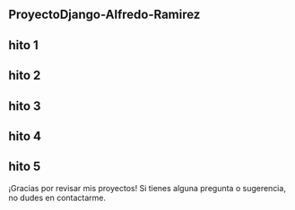 ## ProyectoDjango-Alfredo-Ramirez
hito 1
--------------------
hito 2
--------------------
hito 3
--------------------
hito 4 
--------------------
hito 5
---------------------------------------------------------------------------------------------------------------------------------------------
¡Gracias por revisar mis proyectos! Si tienes alguna pregunta o sugerencia, no dudes en contactarme.
